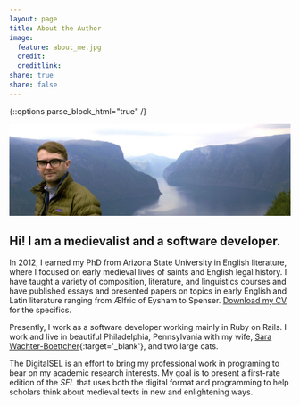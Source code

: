 ```yaml
---
layout: page
title: About the Author
image:
  feature: about_me.jpg
  credit:
  creditlink:
share: true
share: false
---
```

{::options parse_block_html="true" /}
<div class="entry-image-index">
<img src="/images/about_me.jpg" alt="About the Author">
</div>

## Hi! I am a medievalist and a software developer.

In 2012, I earned my PhD from Arizona State University in English literature, where I focused on early medieval lives of saints and English legal history. I have taught a variety of composition, literature, and linguistics courses and have published essays and presented papers on topics in early English and Latin literature ranging from Ælfric of Eysham to Spenser. [Download my CV](/downloads/bolton_cv.pdf) for the specifics.

Presently, I work as a software developer working mainly in Ruby on Rails. I work and live in beautiful Philadelphia, Pennsylvania with my wife, [Sara Wachter-Boettcher](http://www.sarawb.com/){:target='_blank'}, and two large cats.

The DigitalSEL is an effort to bring my professional work in programing to bear on my academic research interests. My goal is to present a first-rate edition of the *SEL* that uses both the digital format and programming to help scholars think about medieval texts in new and enlightening ways.
